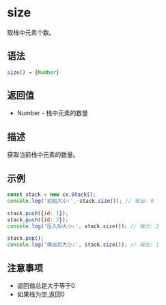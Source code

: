 # size

取栈中元素个数。

## 语法

```javascript
size() → {Number}
```

## 返回值

- Number - 栈中元素的数量

## 描述

获取当前栈中元素的数量。

## 示例

```javascript
const stack = new cx.Stack();
console.log('初始大小:', stack.size()); // 输出: 0

stack.push({id: 1});
stack.push({id: 2});
console.log('压入后大小:', stack.size()); // 输出: 2

stack.pop();
console.log('弹出后大小:', stack.size()); // 输出: 1
```

## 注意事项

- 返回值总是大于等于0
- 如果栈为空,返回0 
